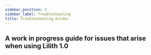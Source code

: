```yaml
---
sidebar_position: 3
sidebar_label: Troubleshooting
title: Troubleshooting Guides
---
```


## A work in progress guide for issues that arise when using Lilith 1.0
